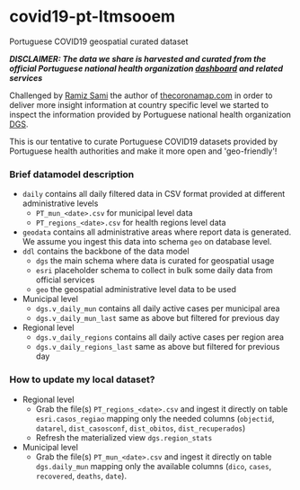 # covid19-pt-ltmsooem
Portuguese COVID19 geospatial curated dataset

***DISCLAIMER: The data we share is harvested and curated from the official Portuguese national health organization [dashboard](https://covid19.min-saude.pt/ponto-de-situacao-atual-em-portugal/) and related services***

Challenged by [Ramiz Sami](https://www.linkedin.com/in/ramizsami/) the author of [thecoronamap.com](https://www.thecoronamap.com) in order to deliver more insight information at country specific level we started to inspect the information provided by Portuguese national health organization [DGS](https://www.dgs.pt).

This is our tentative to curate Portuguese COVID19 datasets provided by Portuguese health authorities and make it more open and 'geo-friendly'!

### Brief datamodel description
* `daily` contains all daily filtered data in CSV format provided at different administrative levels
   * `PT_mun_<date>.csv` for municipal level data
   * `PT_regions_<date>.csv` for health regions level data
* `geodata` contains all administrative areas where report data is generated. We assume you ingest this data into schema `geo` on database level.
* `ddl` contains the backbone of the data model
  * `dgs` the main schema where data is curated for geospatial usage
  * `esri` placeholder schema to collect in bulk some daily data from official services
  * `geo` the geospatial administrative level data to be used
* Municipal level
  * `dgs.v_daily_mun` contains all daily active cases per municipal area
  * `dgs.v_daily_mun_last` same as above but filtered for previous day
* Regional level
  * `dgs.v_daily_regions` contains all daily active cases per region area
  * `dgs.v_daily_regions_last` same as above but filtered for previous day

### How to update my local dataset?
* Regional level
  * Grab the file(s) `PT_regions_<date>.csv` and ingest it directly on table `esri.casos_regiao` mapping only the needed columns (`objectid`, `datarel`, `dist_casosconf`, `dist_obitos`, `dist_recuperados`)
  * Refresh the materialized view `dgs.region_stats`
* Municipal level
  * Grab the file(s) `PT_mun_<date>.csv` and ingest it directly on table `dgs.daily_mun` mapping only the available columns (`dico`, `cases`, `recovered`, `deaths`, `date`).  
